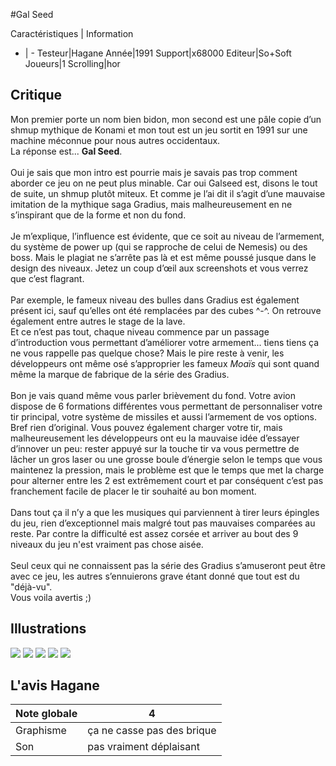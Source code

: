 #Gal Seed

Caractéristiques | Information
- | -
Testeur|Hagane
Année|1991
Support|x68000
Editeur|So+Soft
Joueurs|1
Scrolling|hor

## Critique
Mon premier porte un nom bien bidon, mon second est une pâle copie d’un shmup mythique de Konami et mon tout est un jeu sortit en 1991 sur une machine méconnue pour nous autres occidentaux. <br/>La réponse est... <b>Gal Seed</b>.<br/><br/>Oui je sais que mon intro est pourrie mais je savais pas trop comment aborder ce jeu on ne peut plus minable. Car oui Galseed est, disons le tout de suite, un shmup plutôt miteux. Et comme je l’ai dit il s’agit d’une mauvaise imitation de la mythique saga Gradius, mais malheureusement en ne s’inspirant que de la forme et non du fond.<br/><br/>Je m’explique, l’influence est évidente, que ce soit au niveau de l’armement, du système de power up (qui se rapproche de celui de Nemesis) ou des boss. Mais le plagiat ne s’arrête pas là et est même poussé jusque dans le design des niveaux. Jetez un coup d’œil aux screenshots et vous verrez que c’est flagrant.<br/> <br/>Par exemple, le fameux niveau des bulles dans Gradius est également présent ici, sauf qu’elles ont été remplacées par des cubes ^-^. On retrouve également entre autres le stage de la lave.<br/>Et ce n’est pas tout, chaque niveau commence par un passage d’introduction vous permettant d’améliorer votre armement... tiens tiens ça ne vous rappelle pas quelque chose?  Mais le pire reste à venir, les développeurs ont même osé s’approprier les fameux <i>Moaïs</i> qui sont quand même la marque de fabrique de la série des Gradius. <br/><br/>Bon je vais quand même vous parler brièvement du fond. Votre avion dispose de 6 formations différentes vous permettant de personnaliser votre tir principal, votre système de missiles et aussi l’armement de vos options. Bref rien d’original. Vous pouvez également charger votre tir, mais malheureusement les développeurs ont eu la mauvaise idée d’essayer d’innover un peu: rester appuyé sur la touche tir va vous permettre de lâcher un gros laser ou une grosse boule d’énergie selon le temps que vous maintenez la pression, mais le problème est que le temps que met la charge pour alterner entre les 2 est extrêmement court et par conséquent c’est pas franchement facile de placer le tir souhaité au bon moment.<br/><br/>Dans tout ça il n’y a que les musiques qui parviennent à tirer leurs épingles du jeu, rien d’exceptionnel mais malgré tout pas mauvaises comparées au reste. Par contre la difficulté est assez corsée et arriver au bout des 9 niveaux du jeu n'est vraiment pas chose aisée. <br/><br/>Seul ceux qui ne connaissent pas la série des Gradius s’amuseront peut être avec ce jeu, les autres s’ennuierons grave étant donné que tout est du "déjà-vu". <br/>Vous voila avertis ;)

## Illustrations
![](http://www.shmup.com/images/thumbs/img_fiche_1_697.jpg)
![](http://www.shmup.com/images/thumbs/img_fiche_2_697.jpg)
![](http://www.shmup.com/images/thumbs/img_fiche_3_697.jpg)
![](http://www.shmup.com/images/thumbs/img_fiche_4_697.jpg)
![](http://www.shmup.com/images/thumbs/img_fiche_5_697.jpg)

## L'avis Hagane
Note globale|4
-|-
Graphisme|ça ne casse pas des brique
Son|pas vraiment déplaisant
